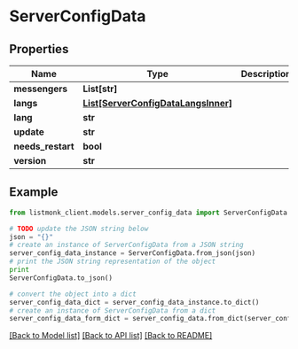 # ServerConfigData


## Properties
Name | Type | Description | Notes
------------ | ------------- | ------------- | -------------
**messengers** | **List[str]** |  | [optional] 
**langs** | [**List[ServerConfigDataLangsInner]**](ServerConfigDataLangsInner.md) |  | [optional] 
**lang** | **str** |  | [optional] 
**update** | **str** |  | [optional] 
**needs_restart** | **bool** |  | [optional] 
**version** | **str** |  | [optional] 

## Example

```python
from listmonk_client.models.server_config_data import ServerConfigData

# TODO update the JSON string below
json = "{}"
# create an instance of ServerConfigData from a JSON string
server_config_data_instance = ServerConfigData.from_json(json)
# print the JSON string representation of the object
print
ServerConfigData.to_json()

# convert the object into a dict
server_config_data_dict = server_config_data_instance.to_dict()
# create an instance of ServerConfigData from a dict
server_config_data_form_dict = server_config_data.from_dict(server_config_data_dict)
```
[[Back to Model list]](../README.md#documentation-for-models) [[Back to API list]](../README.md#documentation-for-api-endpoints) [[Back to README]](../README.md)


